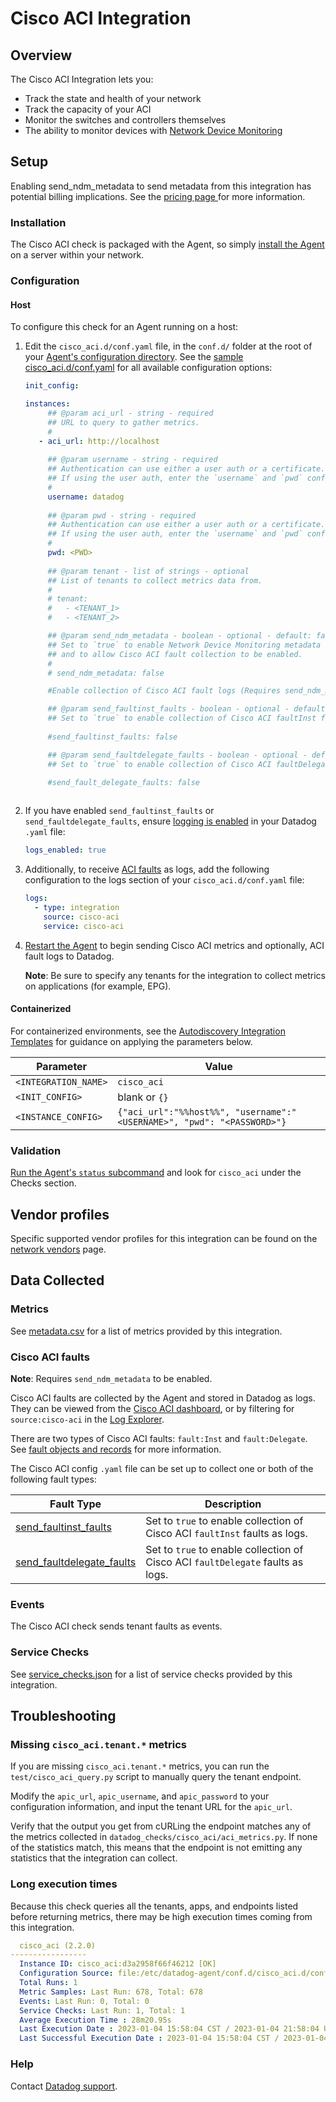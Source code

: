 # Cisco ACI Integration

## Overview

The Cisco ACI Integration lets you:

- Track the state and health of your network
- Track the capacity of your ACI
- Monitor the switches and controllers themselves
- The ability to monitor devices with [Network Device Monitoring][11]

## Setup

<div class="alert alert-info">Enabling send_ndm_metadata to send metadata from this integration has potential billing implications. See the <a href="https://www.datadoghq.com/pricing/?product=network-monitoring&tab=ndm#products"> pricing page </a> for more information.</div>

### Installation

The Cisco ACI check is packaged with the Agent, so simply [install the Agent][1] on a server within your network.

### Configuration

<!-- xxx tabs xxx -->
<!-- xxx tab "Host" xxx -->

#### Host

To configure this check for an Agent running on a host:

1. Edit the `cisco_aci.d/conf.yaml` file, in the `conf.d/` folder at the root of your [Agent's configuration directory][2]. See the [sample cisco_aci.d/conf.yaml][3] for all available configuration options:

   ```yaml
   init_config:

   instances:
        ## @param aci_url - string - required
        ## URL to query to gather metrics.
        #
      - aci_url: http://localhost
    
        ## @param username - string - required
        ## Authentication can use either a user auth or a certificate.
        ## If using the user auth, enter the `username` and `pwd` configuration.
        #
        username: datadog
    
        ## @param pwd - string - required
        ## Authentication can use either a user auth or a certificate.
        ## If using the user auth, enter the `username` and `pwd` configuration.
        #
        pwd: <PWD>
    
        ## @param tenant - list of strings - optional
        ## List of tenants to collect metrics data from.
        #
        # tenant:
        #   - <TENANT_1>
        #   - <TENANT_2>

        ## @param send_ndm_metadata - boolean - optional - default: false
        ## Set to `true` to enable Network Device Monitoring metadata (for devices, interfaces, topology) to be sent
        ## and to allow Cisco ACI fault collection to be enabled.
        #
        # send_ndm_metadata: false

        #Enable collection of Cisco ACI fault logs (Requires send_ndm_metadata to be enabled).

        ## @param send_faultinst_faults - boolean - optional - default: false
        ## Set to `true` to enable collection of Cisco ACI faultInst faults as logs.
        
        #send_faultinst_faults: false

        ## @param send_faultdelegate_faults - boolean - optional - default: false
        ## Set to `true` to enable collection of Cisco ACI faultDelegate faults as logs.

        #send_fault_delegate_faults: false
          
   ```

2. If you have enabled `send_faultinst_faults` or `send_faultdelegate_faults`, ensure [logging is enabled][17] in your Datadog `.yaml` file:

   ```yaml
   logs_enabled: true
   ```

3. Additionally, to receive [ACI faults](#cisco-aci-faults) as logs, add the following configuration to the logs section of your `cisco_aci.d/conf.yaml` file:

   ```yaml
   logs:
     - type: integration
       source: cisco-aci
       service: cisco-aci
   ```

4. [Restart the Agent][4] to begin sending Cisco ACI metrics and optionally, ACI fault logs to Datadog.

   **Note**: Be sure to specify any tenants for the integration to collect metrics on applications (for example, EPG).

<!-- xxz tab xxx -->
<!-- xxx tab "Containerized" xxx -->

#### Containerized

For containerized environments, see the [Autodiscovery Integration Templates][5] for guidance on applying the parameters below.

| Parameter            | Value                                                                  |
| -------------------- | ---------------------------------------------------------------------- |
| `<INTEGRATION_NAME>` | `cisco_aci`                                                            |
| `<INIT_CONFIG>`      | blank or `{}`                                                          |
| `<INSTANCE_CONFIG>`  | `{"aci_url":"%%host%%", "username":"<USERNAME>", "pwd": "<PASSWORD>"}` |

<!-- xxz tab xxx -->
<!-- xxz tabs xxx -->

### Validation

[Run the Agent's `status` subcommand][6] and look for `cisco_aci` under the Checks section.

## Vendor profiles

Specific supported vendor profiles for this integration can be found on the [network vendors][10] page.

## Data Collected

### Metrics

See [metadata.csv][7] for a list of metrics provided by this integration.

### Cisco ACI faults

**Note**: Requires `send_ndm_metadata` to be enabled.

Cisco ACI faults are collected by the Agent and stored in Datadog as logs. They can be viewed from the [Cisco ACI dashboard][15], or by filtering for `source:cisco-aci` in the [Log Explorer][16].

There are two types of Cisco ACI faults: `fault:Inst` and `fault:Delegate`. See [fault objects and records][12] for more information.
 
The Cisco ACI config `.yaml` file can be set up to collect one or both of the following fault types:

| Fault Type          | Description                                                                 |
|---------------------|-----------------------------------------------------------------------------|
| [send_faultinst_faults][13]     | Set to `true` to enable collection of Cisco ACI `faultInst` faults as logs. |
| [send_faultdelegate_faults][14] | Set to `true` to enable collection of Cisco ACI `faultDelegate` faults as logs. |

### Events

The Cisco ACI check sends tenant faults as events.

### Service Checks

See [service_checks.json][8] for a list of service checks provided by this integration.

## Troubleshooting

### Missing `cisco_aci.tenant.*` metrics
If you are missing `cisco_aci.tenant.*` metrics, you can run the `test/cisco_aci_query.py` script to manually query the tenant endpoint.

Modify the `apic_url`, `apic_username`, and `apic_password` to your configuration information, and input the tenant URL for the `apic_url`.

Verify that the output you get from cURLing the endpoint matches any of the metrics collected in `datadog_checks/cisco_aci/aci_metrics.py`. If none of the statistics match, this means that the endpoint is not emitting any statistics that the integration can collect.

### Long execution times

Because this check queries all the tenants, apps, and endpoints listed before returning metrics, there may be high execution times coming from this integration.

  ```yaml
    cisco_aci (2.2.0)
  -----------------
    Instance ID: cisco_aci:d3a2958f66f46212 [OK]
    Configuration Source: file:/etc/datadog-agent/conf.d/cisco_aci.d/conf.yaml
    Total Runs: 1
    Metric Samples: Last Run: 678, Total: 678
    Events: Last Run: 0, Total: 0
    Service Checks: Last Run: 1, Total: 1
    Average Execution Time : 28m20.95s
    Last Execution Date : 2023-01-04 15:58:04 CST / 2023-01-04 21:58:04 UTC (1672869484000)
    Last Successful Execution Date : 2023-01-04 15:58:04 CST / 2023-01-04 21:58:04 UTC (1672869484000)
  ```

### Help
Contact [Datadog support][9].

[1]: /account/settings/agent/latest
[2]: https://docs.datadoghq.com/agent/guide/agent-configuration-files/#agent-configuration-directory
[3]: https://github.com/DataDog/integrations-core/blob/master/cisco_aci/datadog_checks/cisco_aci/data/conf.yaml.example
[4]: https://docs.datadoghq.com/agent/guide/agent-commands/#start-stop-and-restart-the-agent
[5]: https://docs.datadoghq.com/agent/kubernetes/integrations/
[6]: https://docs.datadoghq.com/agent/guide/agent-commands/#agent-status-and-information
[7]: https://github.com/DataDog/integrations-core/blob/master/cisco_aci/metadata.csv
[8]: https://github.com/DataDog/integrations-core/blob/master/cisco_aci/assets/service_checks.json
[9]: https://docs.datadoghq.com/help/
[10]: https://docs.datadoghq.com/network_monitoring/devices/supported_devices/
[11]: https://www.datadoghq.com/product/network-monitoring/#ndm
[12]: https://www.cisco.com/c/en/us/td/docs/switches/datacenter/aci/apic/sw/all/faults/guide/b_APIC_Faults_Errors/b_IFC_Faults_Errors_chapter_01.html
[13]: https://github.com/DataDog/integrations-core/blob/c5890c7b6946a5e7e9d4c6eda993821eb6b75055/cisco_aci/assets/configuration/spec.yaml#L109-L115
[14]: https://github.com/DataDog/integrations-core/blob/c5890c7b6946a5e7e9d4c6eda993821eb6b75055/cisco_aci/assets/configuration/spec.yaml#L116-L122  
[15]: https://app.datadoghq.com/dash/integration/242/cisco-aci---overview
[16]: https://app.datadoghq.com/logs
[17]: https://docs.datadoghq.com/logs/log_collection/?tab=host#setup
